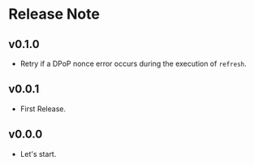 # Release Note

## v0.1.0

- Retry if a DPoP nonce error occurs during the execution of `refresh`.

## v0.0.1

- First Release.

## v0.0.0

- Let's start.
